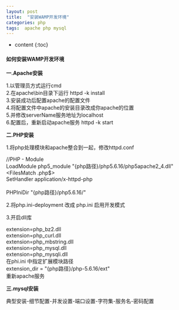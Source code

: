 ```yaml
---
layout: post
title:  "安装WAMP开发环境"
categories: php
tags:  apache php mysql
---
```


* content
{:toc}


#### 如何安装WAMP开发环境

**一.Apache安装**  

1.以管理员方式运行cmd   
2.在apache\bin目录下运行 httpd -k install   
3.安装成功后配置apache的配置文件   
4.将配置文件中apache的安装目录改成你apache的位置   
5.并修改serverName服务地址为localhost  
6.配置后，重新启动apache服务   httpd -k start  

**二.PHP安装**  

1.将php处理模块和apache整合到一起，修改httpd.conf

//PHP - Module   
LoadModule php5_module "{php路径}/php5.6.16/php5apache2_4.dll"  
<FilesMatch \.php$>   
    SetHandler application/x-httpd-php   
</FilesMatch>   
PHPIniDir "{php路径}/php5.6.16/"  

2.将php.ini-deployment  改成 php.ini 启用开发模式  

3.开启dll库   

extension=php_bz2.dll   
extension=php_curl.dll   
extension=php_mbstring.dll   
extension=php_mysql.dll   
extension=php_mysqli.dll   
在phi.ini 中指定扩展模块路径    
extension_dir = "{php路径}/php-5.6.16/ext"    
重新apache服务

**三.mysql安装**  

典型安装-细节配置-并发设置-端口设置-字符集-服务名-密码配置
